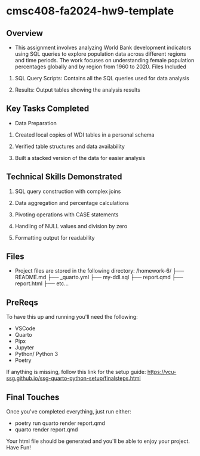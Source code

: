 # cmsc408-fa2024-hw9-template

## Overview

- This assignment involves analyzing World Bank development indicators using SQL queries to explore population data across different regions and time periods. The work focuses on understanding female population percentages globally and by region from 1960 to 2020.
Files Included

1.  SQL Query Scripts: Contains all the SQL queries used for data analysis

2.  Results: Output tables showing the analysis results

## Key Tasks Completed
- Data Preparation

1. Created local copies of WDI tables in a personal schema

2. Verified table structures and data availability

3. Built a stacked version of the data for easier analysis


## Technical Skills Demonstrated

1. SQL query construction with complex joins

2. Data aggregation and percentage calculations

3. Pivoting operations with CASE statements

4. Handling of NULL values and division by zero

5. Formatting output for readability


## Files 
- Project files are stored in the following directory:
/homework-6/
    ├── README.md
    ├── _quarto.yml
    ├── my-ddl.sql
    ├── report.qmd
    ├── report.html
    ├── etc...

## PreReqs

To have this up and running you'll need the following:

- VSCode
- Quarto
- Pipx
- Jupyter
- Python/ Python 3 
- Poetry

If anything is missing, follow this link for the setup guide: <https://vcu-ssg.github.io/ssg-quarto-python-setup/finalsteps.html>


## Final Touches

Once you've completed everything, just run either:
- poetry run quarto render report.qmd 
- quarto render report.qmd

Your html file should be generated and you'll be able to enjoy your project. Have Fun!
